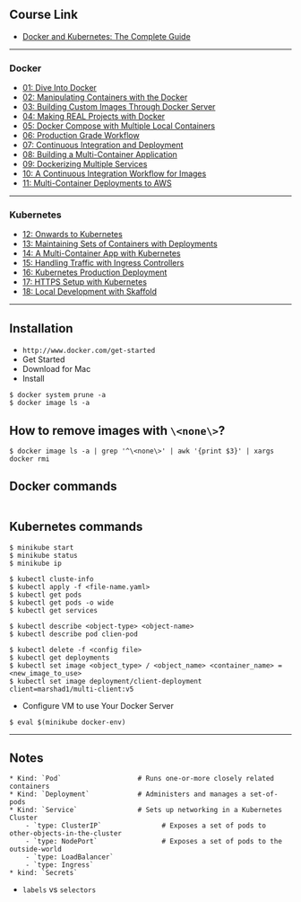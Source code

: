 ## Course Link

* [Docker and Kubernetes: The Complete Guide](https://www.udemy.com/docker-and-kubernetes-the-complete-guide/)

***

### Docker

* [01: Dive Into Docker](https://github.com/muarshad01/Docker-and-Kubernetes/blob/master/01_Dive_Into_Docker.md)
* [02: Manipulating Containers with the Docker](https://github.com/muarshad01/Docker-and-Kubernetes/blob/master/02_Manipulating_Containers_with_the_Docker.md)
* [03: Building Custom Images Through Docker Server](https://github.com/muarshad01/Docker-and-Kubernetes/blob/master/03_Building_Custom_Images_Through_Docker_Server.md)
* [04: Making REAL Projects with Docker](https://github.com/muarshad01/Docker-and-Kubernetes/blob/master/04_Making_Real_Projects_with_Docker.md)
* [05: Docker Compose with Multiple Local Containers](https://github.com/muarshad01/Docker-and-Kubernetes/blob/master/05_Docker_Compose_with_Multiple_Local_Containers.md)
* [06: Production Grade Workflow](https://github.com/muarshad01/Docker-and-Kubernetes/blob/master/06_Production_Grade_Workflow.md)
* [07: Continuous Integration and Deployment](https://github.com/muarshad01/Docker-and-Kubernetes/blob/master/07_Continuous_Integration_and_Deployment.md)
* [08: Building a Multi-Container Application](https://github.com/muarshad01/Docker-and-Kubernetes/blob/master/08_Building_a_multi_container_application.md)
* [09: Dockerizing Multiple Services](https://github.com/muarshad01/Docker-and-Kubernetes/blob/master/09_Dockerizing_multiple_services.md)
* [10: A Continuous Integration Workflow for Images](https://github.com/muarshad01/Docker-and-Kubernetes/blob/master/10_A_contious_integration_workflow_for_images.md)
* [11: Multi-Container Deployments to AWS](https://github.com/muarshad01/Docker-and-Kubernetes/blob/master/11_Multi-Container_Deployments_to_AWS.md)

***

### Kubernetes

* [12: Onwards to Kubernetes](https://github.com/muarshad01/Docker-and-Kubernetes/blob/master/12_Onwards_to_Kubernetes.md)
* [13: Maintaining Sets of Containers with Deployments](https://github.com/muarshad01/Docker-and-Kubernetes/blob/master/13_Maintaining_Sets_of_Containers_with_Deployments.md)
* [14: A Multi-Container App with Kubernetes](https://github.com/muarshad01/Docker-and-Kubernetes/blob/master/14_A_Multi-Container_App_with_Kubernetes.md)
* [15: Handling Traffic with Ingress Controllers](https://github.com/muarshad01/Docker-and-Kubernetes/blob/ch15/15_Handling_Traffic_with_Ingress_Controllers.md)
* [16: Kubernetes Production Deployment](https://github.com/muarshad01/Docker-and-Kubernetes/blob/master/16_Kubernetes_Production_Deployment.md)
* [17: HTTPS Setup with Kubernetes](https://github.com/muarshad01/Docker-and-Kubernetes/blob/chap17/17_HTTPS_Setup_with_Kubernetes.md)
* [18: Local Development with Skaffold](..)

***

## Installation

* `http://www.docker.com/get-started` 
* Get Started
* Download for Mac 
* Install

```
$ docker system prune -a
$ docker image ls -a
```

## How to remove images with `\<none\>`?

```
$ docker image ls -a | grep '^\<none\>' | awk '{print $3}' | xargs docker rmi
```

## Docker commands

```
```

## Kubernetes commands

```
$ minikube start
$ minikube status
$ minikube ip

$ kubectl cluste-info
$ kubectl apply -f <file-name.yaml>
$ kubectl get pods
$ kubectl get pods -o wide
$ kubectl get services

$ kubectl describe <object-type> <object-name>
$ kubectl describe pod clien-pod

$ kubectl delete -f <config file>
$ kubectl get deployments
$ kubectl set image <object_type> / <object_name> <container_name> = <new_image_to_use>
$ kubectl set image deployment/client-deployment client=marshad1/multi-client:v5
```

* Configure VM to use Your Docker Server 

```
$ eval $(minikube docker-env)
```

***

## Notes

```
* Kind: `Pod`                   # Runs one-or-more closely related containers
* Kind: `Deployment`            # Administers and manages a set-of-pods
* Kind: `Service`               # Sets up networking in a Kubernetes Cluster
    - `type: ClusterIP`               # Exposes a set of pods to other-objects-in-the-cluster
    - `type: NodePort`                # Exposes a set of pods to the outside-world
    - `type: LoadBalancer`
    - `type: Ingress`
* kind: `Secrets`
```

* `labels` vs `selectors`
